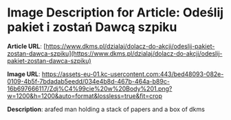 # Image Description for Article: Odeślij pakiet i zostań Dawcą szpiku
**Article URL**: [https://www.dkms.pl/dzialaj/dolacz-do-akcji/odeslij-pakiet-zostan-dawca-szpiku](https://www.dkms.pl/dzialaj/dolacz-do-akcji/odeslij-pakiet-zostan-dawca-szpiku)

**Image URL**: https://assets-eu-01.kc-usercontent.com:443/bed48093-082e-0109-4b5f-7bdadab5eedd/034e4b8d-467b-464a-b89c-16b697666117/Zdj%C4%99cie%20w%20Body%201.png?w=1200&h=1200&auto=format&lossless=true&fit=crop

**Description**: arafed man holding a stack of papers and a box of dkms
